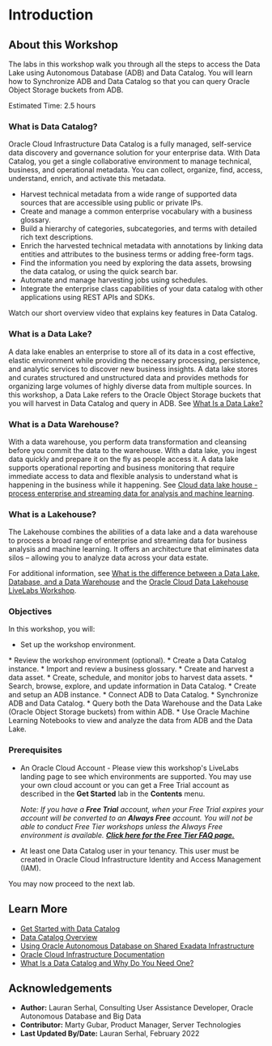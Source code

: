 # Introduction

## About this Workshop

The labs in this workshop walk you through all the steps to access the Data Lake using Autonomous Database (ADB) and Data Catalog. You will learn how to Synchronize ADB and Data Catalog so that you can query Oracle Object Storage buckets from ADB.

Estimated Time: 2.5 hours

### What is Data Catalog?
Oracle Cloud Infrastructure Data Catalog is a fully managed, self-service data discovery and governance solution for your enterprise data. With Data Catalog, you get a single collaborative environment to manage technical, business, and operational metadata. You can collect, organize, find, access, understand, enrich, and activate this metadata.

* Harvest technical metadata from a wide range of supported data sources that are accessible using public or private IPs.
* Create and manage a common enterprise vocabulary with a business glossary.
* Build a hierarchy of categories, subcategories, and terms with detailed rich text descriptions.
* Enrich the harvested technical metadata with annotations by linking data entities and attributes to the business terms or adding free-form tags.
* Find the information you need by exploring the data assets, browsing the data catalog, or using the quick search bar.
* Automate and manage harvesting jobs using schedules.
* Integrate the enterprise class capabilities of your data catalog with other applications using REST APIs and SDKs.

Watch our short overview video that explains key features in Data Catalog.

[](youtube:nY7mG2u6-Ew)

### What is a Data Lake?
A data lake enables an enterprise to store all of its data in a cost effective, elastic environment while providing the necessary processing, persistence, and analytic services to discover new business insights. A data lake stores and curates structured and unstructured data and provides methods for organizing large volumes of highly diverse data from multiple sources. In this workshop, a Data Lake refers to the Oracle Object Storage buckets that you will harvest in Data Catalog and query in ADB. See [What Is a Data Lake?](https://blogs.oracle.com/bigdata/post/what-is-a-data-lake)

### What is a Data Warehouse?
With a data warehouse, you perform data transformation and cleansing before you commit the data to the warehouse. With a data lake, you ingest data quickly and prepare it on the fly as people access it. A data lake supports operational reporting and business monitoring that require immediate access to data and flexible analysis to understand what is happening in the business while it happening. See [Cloud data lake house - process enterprise and streaming data for analysis and machine learning](https://docs.oracle.com/en/solutions/oci-curated-analysis/index.html#GUID-7FF7A024-5EB0-414B-A1A5-4718929DC7F2).

### What is a Lakehouse?
The Lakehouse combines the abilities of a data lake and a data warehouse to process a broad range of enterprise and streaming data for business analysis and machine learning. It offers an architecture that eliminates data silos – allowing you to analyze data across your data estate.

For additional information, see [What is the difference between a Data Lake, Database, and a Data Warehouse](https://www.oracle.com/a/ocom/docs/database/difference-between-data-lake-data-warehouse.pdf) and the [Oracle Cloud Data Lakehouse LiveLabs Workshop](https://apexapps.oracle.com/pls/apex/f?p=133:100:100470405399556::::SEARCH:lakehouse).

### Objectives

In this workshop, you will:
<if type="freetier">
* Set up the workshop environment.
</if>
<if type="livelabs">
* Review the workshop environment (optional).
</if>
* Create a Data Catalog instance.
* Import and review a business glossary.
* Create and harvest a data asset.
* Create, schedule, and monitor jobs to harvest data assets.
* Search, browse, explore, and update information in Data Catalog.
* Create and setup an ADB instance.
* Connect ADB to Data Catalog.
* Synchronize ADB and Data Catalog.
* Query both the Data Warehouse and the Data Lake (Oracle Object Storage buckets) from within ADB.
* Use Oracle Machine Learning Notebooks to view and analyze the data from ADB and the Data Lake.

### Prerequisites

* An Oracle Cloud Account - Please view this workshop's LiveLabs landing page to see which environments are supported. You may use your own cloud account or you can get a Free Trial account as described in the **Get Started** lab in the **Contents** menu.

  *Note: If you have a **Free Trial** account, when your Free Trial expires your account will be converted to an **Always Free** account. You will not be able to conduct Free Tier workshops unless the Always Free environment is available. **[Click here for the Free Tier FAQ page.](https://www.oracle.com/cloud/free/faq.html)***

* At least one Data Catalog user in your tenancy. This user must be created in Oracle Cloud Infrastructure Identity and Access Management (IAM).

You may now proceed to the next lab.

## Learn More

* [Get Started with Data Catalog](https://docs.oracle.com/en-us/iaas/data-catalog/using/index.htm)
* [Data Catalog Overview](https://docs.oracle.com/en-us/iaas/data-catalog/using/overview.htm)
* [Using Oracle Autonomous Database on Shared Exadata Infrastructure](https://docs.oracle.com/en/cloud/paas/autonomous-database/adbsa/index.html)
* [Oracle Cloud Infrastructure Documentation](https://docs.cloud.oracle.com/en-us/iaas/Content/GSG/Concepts/baremetalintro.htm)
* [What Is a Data Catalog and Why Do You Need One?](https://www.oracle.com/big-data/what-is-a-data-catalog/)

## Acknowledgements
* **Author:** Lauran Serhal, Consulting User Assistance Developer, Oracle Autonomous Database and Big Data
* **Contributor:** Marty Gubar, Product Manager, Server Technologies    
* **Last Updated By/Date:** Lauran Serhal, February 2022
